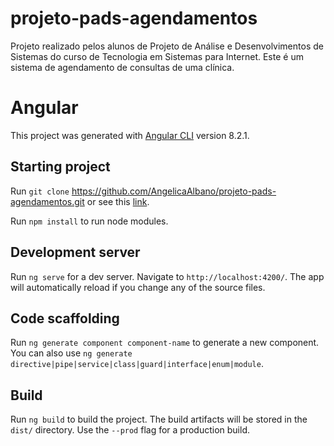 # projeto-pads-agendamentos
Projeto realizado pelos alunos de Projeto de Análise e Desenvolvimentos de Sistemas do curso de Tecnologia em Sistemas para Internet. Este é um sistema de agendamento de consultas de uma clínica.


# Angular

This project was generated with [Angular CLI](https://github.com/angular/angular-cli) version 8.2.1.

## Starting project

Run `git clone` https://github.com/AngelicaAlbano/projeto-pads-agendamentos.git or see this [link](https://gist.github.com/alexpchin/102854243cd066f8b88e).

Run `npm install` to run node modules.

## Development server

Run `ng serve` for a dev server. Navigate to `http://localhost:4200/`. The app will automatically reload if you change any of the source files.

## Code scaffolding

Run `ng generate component component-name` to generate a new component. You can also use `ng generate directive|pipe|service|class|guard|interface|enum|module`.

## Build

Run `ng build` to build the project. The build artifacts will be stored in the `dist/` directory. Use the `--prod` flag for a production build.



